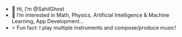 - 👋 Hi, I’m @SahilGhost
- 👀 I’m interested in Math, Physics, Artificial Intelligence & Machine Learning, App Development...
- ⚡ Fun fact: I play multiple instruments and compose/produce music!

<!---
SahilGhost/SahilGhost is a ✨ special ✨ repository because its `README.md` (this file) appears on your GitHub profile.
You can click the Preview link to take a look at your changes.
--->
